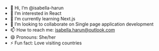 - 👋 Hi, I’m @isabella-harun
- 👀 I’m interested in React
- 🌱 I’m currently learning Next.js
- 💞️ I’m looking to collaborate on Single page application development
- 📫 How to reach me: isabella.harun@outlook.com
- 😄 Pronouns: She/her
- ⚡ Fun fact: Love visiting countries

<!---
isabella-harun/isabella-harun is a ✨ special ✨ repository because its `README.md` (this file) appears on your GitHub profile.
You can click the Preview link to take a look at your changes.
--->
